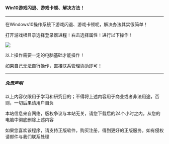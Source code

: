 #### Win10游戏闪退、游戏卡顿、解决方法！

------

在Windows10操作系统下游戏闪退、游戏卡顿呢，解决办法其实很简单！

打开游戏根目录选择登录器进程！右击选择属性！进行以下操作！

![](https://cdn.jsdelivr.net/gh/pkssssss/uploads/images/20200208175103.png)



以上操作需要一定的电脑基础才能操作！

如果自己无法自行操作，直接联系管理协助即可！

------

##### 免责声明

以上内容仅限用于学习和研究目的；不得将上述内容用于商业或者非法用途，否则，一切后果请用户自负

本站信息来自网络，版权争议与本站无关，请您下载后的24个小时之内，从您的电脑中彻底删除上述内容

如果您喜欢该程序，请支持正版软件，购买注册，得到更好的正版服务。如有侵权请邮件与我们联系处理